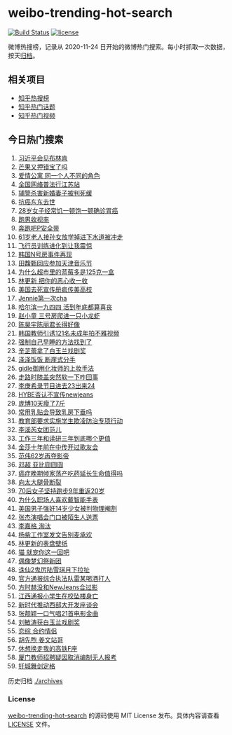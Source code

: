 # weibo-trending-hot-search

[![Build Status](https://github.com/justjavac/weibo-trending-hot-search/workflows/ci/badge.svg?branch=master)](https://github.com/justjavac/weibo-trending-hot-search/actions)
[![license](https://img.shields.io/github/license/justjavac/weibo-trending-hot-search)](https://github.com/justjavac/weibo-trending-hot-search/blob/master/LICENSE)

微博热搜榜，记录从 2020-11-24 日开始的微博热门搜索。每小时抓取一次数据，按天[归档](./archives)。

## 相关项目

- [知乎热搜榜](https://github.com/justjavac/zhihu-trending-top-search)
- [知乎热门话题](https://github.com/justjavac/zhihu-trending-hot-questions)
- [知乎热门视频](https://github.com/justjavac/zhihu-trending-hot-video)

## 今日热门搜索

<!-- BEGIN -->
<!-- 最后更新时间 Sat Apr 27 2024 01:08:28 GMT+0800 (China Standard Time) -->

1. [习近平会见布林肯](https://s.weibo.com//weibo?q=%23%E4%B9%A0%E8%BF%91%E5%B9%B3%E4%BC%9A%E8%A7%81%E5%B8%83%E6%9E%97%E8%82%AF%23&Refer=new_time)
1. [芒果又押错宝了吗](https://s.weibo.com//weibo?q=%E8%8A%92%E6%9E%9C%E5%8F%88%E6%8A%BC%E9%94%99%E5%AE%9D%E4%BA%86%E5%90%97&t=31&band_rank=1&Refer=top)
1. [爱情公寓 同一个人不同的角色](https://s.weibo.com//weibo?q=%E7%88%B1%E6%83%85%E5%85%AC%E5%AF%93%20%E5%90%8C%E4%B8%80%E4%B8%AA%E4%BA%BA%E4%B8%8D%E5%90%8C%E7%9A%84%E8%A7%92%E8%89%B2&t=31&band_rank=6&Refer=top)
1. [全国网络普法行江苏站](https://s.weibo.com//weibo?q=%23%E5%85%A8%E5%9B%BD%E7%BD%91%E7%BB%9C%E6%99%AE%E6%B3%95%E8%A1%8C%E6%B1%9F%E8%8B%8F%E7%AB%99%23&t=31&band_rank=3&Refer=top)
1. [辅警杀害新婚妻子被判死缓](https://s.weibo.com//weibo?q=%23%E8%BE%85%E8%AD%A6%E6%9D%80%E5%AE%B3%E6%96%B0%E5%A9%9A%E5%A6%BB%E5%AD%90%E8%A2%AB%E5%88%A4%E6%AD%BB%E7%BC%93%23&t=31&band_rank=21&Refer=top)
1. [抗癌东东去世](https://s.weibo.com//weibo?q=%23%E6%8A%97%E7%99%8C%E4%B8%9C%E4%B8%9C%E5%8E%BB%E4%B8%96%23&t=31&band_rank=11&Refer=top)
1. [28岁女子经常饥一顿饱一顿确诊胃癌](https://s.weibo.com//weibo?q=%2328%E5%B2%81%E5%A5%B3%E5%AD%90%E7%BB%8F%E5%B8%B8%E9%A5%A5%E4%B8%80%E9%A1%BF%E9%A5%B1%E4%B8%80%E9%A1%BF%E7%A1%AE%E8%AF%8A%E8%83%83%E7%99%8C%23&t=31&band_rank=5&Refer=top)
1. [跑男收视率](https://s.weibo.com//weibo?q=%E8%B7%91%E7%94%B7%E6%94%B6%E8%A7%86%E7%8E%87&t=31&band_rank=2&Refer=top)
1. [奔跑吧P安全带](https://s.weibo.com//weibo?q=%E5%A5%94%E8%B7%91%E5%90%A7P%E5%AE%89%E5%85%A8%E5%B8%A6&t=31&band_rank=4&Refer=top)
1. [61岁老人接孙女放学掉进下水道被冲走](https://s.weibo.com//weibo?q=%2361%E5%B2%81%E8%80%81%E4%BA%BA%E6%8E%A5%E5%AD%99%E5%A5%B3%E6%94%BE%E5%AD%A6%E6%8E%89%E8%BF%9B%E4%B8%8B%E6%B0%B4%E9%81%93%E8%A2%AB%E5%86%B2%E8%B5%B0%23&t=31&band_rank=7&Refer=top)
1. [飞行员训练进化到让我震惊](https://s.weibo.com//weibo?q=%23%E9%A3%9E%E8%A1%8C%E5%91%98%E8%AE%AD%E7%BB%83%E8%BF%9B%E5%8C%96%E5%88%B0%E8%AE%A9%E6%88%91%E9%9C%87%E6%83%8A%23&t=31&band_rank=10&Refer=top)
1. [韩国N号房事件再现](https://s.weibo.com//weibo?q=%23%E9%9F%A9%E5%9B%BDN%E5%8F%B7%E6%88%BF%E4%BA%8B%E4%BB%B6%E5%86%8D%E7%8E%B0%23&t=31&band_rank=15&Refer=top)
1. [田馥甄回应参加天津音乐节](https://s.weibo.com//weibo?q=%23%E7%94%B0%E9%A6%A5%E7%94%84%E5%9B%9E%E5%BA%94%E5%8F%82%E5%8A%A0%E5%A4%A9%E6%B4%A5%E9%9F%B3%E4%B9%90%E8%8A%82%23&t=31&band_rank=12&Refer=top)
1. [为什么超市里的蓝莓多是125克一盒](https://s.weibo.com//weibo?q=%23%E4%B8%BA%E4%BB%80%E4%B9%88%E8%B6%85%E5%B8%82%E9%87%8C%E7%9A%84%E8%93%9D%E8%8E%93%E5%A4%9A%E6%98%AF125%E5%85%8B%E4%B8%80%E7%9B%92%23&t=31&band_rank=18&Refer=top)
1. [林更新 把你的恶心收一收](https://s.weibo.com//weibo?q=%E6%9E%97%E6%9B%B4%E6%96%B0%20%E6%8A%8A%E4%BD%A0%E7%9A%84%E6%81%B6%E5%BF%83%E6%94%B6%E4%B8%80%E6%94%B6&t=31&band_rank=13&Refer=top)
1. [美国去死宣传册疯传美高校](https://s.weibo.com//weibo?q=%23%E7%BE%8E%E5%9B%BD%E5%8E%BB%E6%AD%BB%E5%AE%A3%E4%BC%A0%E5%86%8C%E7%96%AF%E4%BC%A0%E7%BE%8E%E9%AB%98%E6%A0%A1%23&t=31&band_rank=9&Refer=top)
1. [Jennie第一次cha](https://s.weibo.com//weibo?q=%23Jennie%E7%AC%AC%E4%B8%80%E6%AC%A1cha%23&t=31&band_rank=19&Refer=top)
1. [哈尔滨一九四四 活到年底都算喜丧](https://s.weibo.com//weibo?q=%E5%93%88%E5%B0%94%E6%BB%A8%E4%B8%80%E4%B9%9D%E5%9B%9B%E5%9B%9B%20%E6%B4%BB%E5%88%B0%E5%B9%B4%E5%BA%95%E9%83%BD%E7%AE%97%E5%96%9C%E4%B8%A7&t=31&band_rank=16&Refer=top)
1. [赵小童 三号房爬进一只小龙虾](https://s.weibo.com//weibo?q=%E8%B5%B5%E5%B0%8F%E7%AB%A5%20%E4%B8%89%E5%8F%B7%E6%88%BF%E7%88%AC%E8%BF%9B%E4%B8%80%E5%8F%AA%E5%B0%8F%E9%BE%99%E8%99%BE&t=31&band_rank=8&Refer=top)
1. [陈昊宇陈丽君长得好像](https://s.weibo.com//weibo?q=%E9%99%88%E6%98%8A%E5%AE%87%E9%99%88%E4%B8%BD%E5%90%9B%E9%95%BF%E5%BE%97%E5%A5%BD%E5%83%8F&t=31&band_rank=24&Refer=top)
1. [韩国教师引诱121名未成年拍不雅视频](https://s.weibo.com//weibo?q=%23%E9%9F%A9%E5%9B%BD%E6%95%99%E5%B8%88%E5%BC%95%E8%AF%B1121%E5%90%8D%E6%9C%AA%E6%88%90%E5%B9%B4%E6%8B%8D%E4%B8%8D%E9%9B%85%E8%A7%86%E9%A2%91%23&t=31&band_rank=12&Refer=top)
1. [强制自己早睡的方法找到了](https://s.weibo.com//weibo?q=%23%E5%BC%BA%E5%88%B6%E8%87%AA%E5%B7%B1%E6%97%A9%E7%9D%A1%E7%9A%84%E6%96%B9%E6%B3%95%E6%89%BE%E5%88%B0%E4%BA%86%23&t=31&band_rank=21&Refer=top)
1. [辛芷蕾拿了白玉兰戏剧奖](https://s.weibo.com//weibo?q=%23%E8%BE%9B%E8%8A%B7%E8%95%BE%E6%8B%BF%E4%BA%86%E7%99%BD%E7%8E%89%E5%85%B0%E6%88%8F%E5%89%A7%E5%A5%96%23&t=31&band_rank=14&Refer=top)
1. [泽泽饭饭 断崖式分手](https://s.weibo.com//weibo?q=%E6%B3%BD%E6%B3%BD%E9%A5%AD%E9%A5%AD%20%E6%96%AD%E5%B4%96%E5%BC%8F%E5%88%86%E6%89%8B&t=31&band_rank=23&Refer=top)
1. [gidle御用化妆师的上妆手法](https://s.weibo.com//weibo?q=gidle%E5%BE%A1%E7%94%A8%E5%8C%96%E5%A6%86%E5%B8%88%E7%9A%84%E4%B8%8A%E5%A6%86%E6%89%8B%E6%B3%95&t=31&band_rank=20&Refer=top)
1. [走路时膝盖突然软一下咋回事](https://s.weibo.com//weibo?q=%23%E8%B5%B0%E8%B7%AF%E6%97%B6%E8%86%9D%E7%9B%96%E7%AA%81%E7%84%B6%E8%BD%AF%E4%B8%80%E4%B8%8B%E5%92%8B%E5%9B%9E%E4%BA%8B%23&t=31&band_rank=25&Refer=top)
1. [李庚希录节目进去23出来24](https://s.weibo.com//weibo?q=%E6%9D%8E%E5%BA%9A%E5%B8%8C%E5%BD%95%E8%8A%82%E7%9B%AE%E8%BF%9B%E5%8E%BB23%E5%87%BA%E6%9D%A524&t=31&band_rank=32&Refer=top)
1. [HYBE否认不宣传newjeans](https://s.weibo.com//weibo?q=%23HYBE%E5%90%A6%E8%AE%A4%E4%B8%8D%E5%AE%A3%E4%BC%A0newjeans%23&t=31&band_rank=17&Refer=top)
1. [庞博10天瘦了7斤](https://s.weibo.com//weibo?q=%23%E5%BA%9E%E5%8D%9A10%E5%A4%A9%E7%98%A6%E4%BA%867%E6%96%A4%23&t=31&band_rank=23&Refer=top)
1. [常用乳贴会导致乳房下垂吗](https://s.weibo.com//weibo?q=%23%E5%B8%B8%E7%94%A8%E4%B9%B3%E8%B4%B4%E4%BC%9A%E5%AF%BC%E8%87%B4%E4%B9%B3%E6%88%BF%E4%B8%8B%E5%9E%82%E5%90%97%23&t=31&band_rank=22&Refer=top)
1. [教育部要求实施学生欺凌防治专项行动](https://s.weibo.com//weibo?q=%23%E6%95%99%E8%82%B2%E9%83%A8%E8%A6%81%E6%B1%82%E5%AE%9E%E6%96%BD%E5%AD%A6%E7%94%9F%E6%AC%BA%E5%87%8C%E9%98%B2%E6%B2%BB%E4%B8%93%E9%A1%B9%E8%A1%8C%E5%8A%A8%23&t=31&band_rank=30&Refer=top)
1. [李溪芮女团范儿](https://s.weibo.com//weibo?q=%23%E6%9D%8E%E6%BA%AA%E8%8A%AE%E5%A5%B3%E5%9B%A2%E8%8C%83%E5%84%BF%23&t=31&band_rank=28&Refer=top)
1. [工作三年和读研三年到底哪个更值](https://s.weibo.com//weibo?q=%23%E5%B7%A5%E4%BD%9C%E4%B8%89%E5%B9%B4%E5%92%8C%E8%AF%BB%E7%A0%94%E4%B8%89%E5%B9%B4%E5%88%B0%E5%BA%95%E5%93%AA%E4%B8%AA%E6%9B%B4%E5%80%BC%23&t=31&band_rank=32&Refer=top)
1. [金莎十年前在中传开过歌友会](https://s.weibo.com//weibo?q=%23%E9%87%91%E8%8E%8E%E5%8D%81%E5%B9%B4%E5%89%8D%E5%9C%A8%E4%B8%AD%E4%BC%A0%E5%BC%80%E8%BF%87%E6%AD%8C%E5%8F%8B%E4%BC%9A%23&t=31&band_rank=33&Refer=top)
1. [范伟62岁再夺影帝](https://s.weibo.com//weibo?q=%23%E8%8C%83%E4%BC%9F62%E5%B2%81%E5%86%8D%E5%A4%BA%E5%BD%B1%E5%B8%9D%23&t=31&band_rank=27&Refer=top)
1. [邓超 亚比囧囧囧](https://s.weibo.com//weibo?q=%E9%82%93%E8%B6%85%20%E4%BA%9A%E6%AF%94%E5%9B%A7%E5%9B%A7%E5%9B%A7&t=31&band_rank=42&Refer=top)
1. [癌症晚期倾家荡产吃药延长生命值得吗](https://s.weibo.com//weibo?q=%23%E7%99%8C%E7%97%87%E6%99%9A%E6%9C%9F%E5%80%BE%E5%AE%B6%E8%8D%A1%E4%BA%A7%E5%90%83%E8%8D%AF%E5%BB%B6%E9%95%BF%E7%94%9F%E5%91%BD%E5%80%BC%E5%BE%97%E5%90%97%23&t=31&band_rank=26&Refer=top)
1. [向太大腿骨断裂](https://s.weibo.com//weibo?q=%23%E5%90%91%E5%A4%AA%E5%A4%A7%E8%85%BF%E9%AA%A8%E6%96%AD%E8%A3%82%23&t=31&band_rank=31&Refer=top)
1. [70后女子坚持跑步9年重返20岁](https://s.weibo.com//weibo?q=%2370%E5%90%8E%E5%A5%B3%E5%AD%90%E5%9D%9A%E6%8C%81%E8%B7%91%E6%AD%A59%E5%B9%B4%E9%87%8D%E8%BF%9420%E5%B2%81%23&t=31&band_rank=38&Refer=top)
1. [为什么职场人喜欢戴智能手表](https://s.weibo.com//weibo?q=%23%E4%B8%BA%E4%BB%80%E4%B9%88%E8%81%8C%E5%9C%BA%E4%BA%BA%E5%96%9C%E6%AC%A2%E6%88%B4%E6%99%BA%E8%83%BD%E6%89%8B%E8%A1%A8%23&t=31&band_rank=34&Refer=top)
1. [美国男子强奸14岁少女被判物理阉割](https://s.weibo.com//weibo?q=%23%E7%BE%8E%E5%9B%BD%E7%94%B7%E5%AD%90%E5%BC%BA%E5%A5%B814%E5%B2%81%E5%B0%91%E5%A5%B3%E8%A2%AB%E5%88%A4%E7%89%A9%E7%90%86%E9%98%89%E5%89%B2%23&t=31&band_rank=43&Refer=top)
1. [张杰演唱会门口被陌生人送票](https://s.weibo.com//weibo?q=%23%E5%BC%A0%E6%9D%B0%E6%BC%94%E5%94%B1%E4%BC%9A%E9%97%A8%E5%8F%A3%E8%A2%AB%E9%99%8C%E7%94%9F%E4%BA%BA%E9%80%81%E7%A5%A8%23&t=31&band_rank=29&Refer=top)
1. [李嘉格 淘汰](https://s.weibo.com//weibo?q=%E6%9D%8E%E5%98%89%E6%A0%BC%20%E6%B7%98%E6%B1%B0&t=31&band_rank=42&Refer=top)
1. [杨紫工作室发文告别麦承欢](https://s.weibo.com//weibo?q=%23%E6%9D%A8%E7%B4%AB%E5%B7%A5%E4%BD%9C%E5%AE%A4%E5%8F%91%E6%96%87%E5%91%8A%E5%88%AB%E9%BA%A6%E6%89%BF%E6%AC%A2%23&t=31&band_rank=33&Refer=top)
1. [林更新的表盘壁纸](https://s.weibo.com//weibo?q=%23%E6%9E%97%E6%9B%B4%E6%96%B0%E7%9A%84%E8%A1%A8%E7%9B%98%E5%A3%81%E7%BA%B8%23&t=31&band_rank=37&Refer=top)
1. [猫 就宠你这一回吧](https://s.weibo.com//weibo?q=%E7%8C%AB%20%E5%B0%B1%E5%AE%A0%E4%BD%A0%E8%BF%99%E4%B8%80%E5%9B%9E%E5%90%A7&t=31&band_rank=39&Refer=top)
1. [偶像梦幻祭新团](https://s.weibo.com//weibo?q=%E5%81%B6%E5%83%8F%E6%A2%A6%E5%B9%BB%E7%A5%AD%E6%96%B0%E5%9B%A2&t=31&band_rank=46&Refer=top)
1. [诛仙2鬼厉陆雪琪月下拉扯](https://s.weibo.com//weibo?q=%23%E8%AF%9B%E4%BB%992%E9%AC%BC%E5%8E%89%E9%99%86%E9%9B%AA%E7%90%AA%E6%9C%88%E4%B8%8B%E6%8B%89%E6%89%AF%23&t=31&band_rank=40&Refer=top)
1. [官方通报综合执法队雷某喝酒打人](https://s.weibo.com//weibo?q=%23%E5%AE%98%E6%96%B9%E9%80%9A%E6%8A%A5%E7%BB%BC%E5%90%88%E6%89%A7%E6%B3%95%E9%98%9F%E9%9B%B7%E6%9F%90%E5%96%9D%E9%85%92%E6%89%93%E4%BA%BA%23&t=31&band_rank=35&Refer=top)
1. [方时赫没和NewJeans合过影](https://s.weibo.com//weibo?q=%23%E6%96%B9%E6%97%B6%E8%B5%AB%E6%B2%A1%E5%92%8CNewJeans%E5%90%88%E8%BF%87%E5%BD%B1%23&t=31&band_rank=45&Refer=top)
1. [江西通报小学生在校坠楼身亡](https://s.weibo.com//weibo?q=%23%E6%B1%9F%E8%A5%BF%E9%80%9A%E6%8A%A5%E5%B0%8F%E5%AD%A6%E7%94%9F%E5%9C%A8%E6%A0%A1%E5%9D%A0%E6%A5%BC%E8%BA%AB%E4%BA%A1%23&t=31&band_rank=49&Refer=top)
1. [新时代推动西部大开发座谈会](https://s.weibo.com//weibo?q=%23%E6%96%B0%E6%97%B6%E4%BB%A3%E6%8E%A8%E5%8A%A8%E8%A5%BF%E9%83%A8%E5%A4%A7%E5%BC%80%E5%8F%91%E5%BA%A7%E8%B0%88%E4%BC%9A%23&Refer=new_time)
1. [张靓颖一口气唱21首电影金曲](https://s.weibo.com//weibo?q=%23%E5%BC%A0%E9%9D%93%E9%A2%96%E4%B8%80%E5%8F%A3%E6%B0%94%E5%94%B121%E9%A6%96%E7%94%B5%E5%BD%B1%E9%87%91%E6%9B%B2%23&t=31&band_rank=36&Refer=top)
1. [刘敏涛获白玉兰戏剧奖](https://s.weibo.com//weibo?q=%23%E5%88%98%E6%95%8F%E6%B6%9B%E8%8E%B7%E7%99%BD%E7%8E%89%E5%85%B0%E6%88%8F%E5%89%A7%E5%A5%96%23&t=31&band_rank=38&Refer=top)
1. [恋综 合约情侣](https://s.weibo.com//weibo?q=%E6%81%8B%E7%BB%BC%20%E5%90%88%E7%BA%A6%E6%83%85%E4%BE%A3&t=31&band_rank=41&Refer=top)
1. [胡先煦 姜文站哥](https://s.weibo.com//weibo?q=%E8%83%A1%E5%85%88%E7%85%A6%20%E5%A7%9C%E6%96%87%E7%AB%99%E5%93%A5&t=31&band_rank=44&Refer=top)
1. [休想换走我的高铁F座](https://s.weibo.com//weibo?q=%23%E4%BC%91%E6%83%B3%E6%8D%A2%E8%B5%B0%E6%88%91%E7%9A%84%E9%AB%98%E9%93%81F%E5%BA%A7%23&t=31&band_rank=47&Refer=top)
1. [厦门教师招聘疑因取消编制无人报考](https://s.weibo.com//weibo?q=%23%E5%8E%A6%E9%97%A8%E6%95%99%E5%B8%88%E6%8B%9B%E8%81%98%E7%96%91%E5%9B%A0%E5%8F%96%E6%B6%88%E7%BC%96%E5%88%B6%E6%97%A0%E4%BA%BA%E6%8A%A5%E8%80%83%23&t=31&band_rank=48&Refer=top)
1. [钎城舞剑定格](https://s.weibo.com//weibo?q=%E9%92%8E%E5%9F%8E%E8%88%9E%E5%89%91%E5%AE%9A%E6%A0%BC&t=31&band_rank=50&Refer=top)

<!-- END -->

历史归档 [./archives](./archives)

### License

[weibo-trending-hot-search](https://github.com/justjavac/weibo-trending-hot-search) 的源码使用 MIT License
发布。具体内容请查看 [LICENSE](./LICENSE) 文件。
